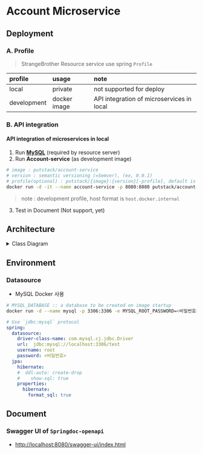 # Account Microservice

## Deployment

### A. Profile

> StrangeBrother Resource service use spring `Profile`

| profile     | usage        | note                                      |
|:------------|:-------------|:------------------------------------------|
| local       | private      | not supported for deploy                  |
| development | docker image | API integration of microservices in local |

### B. API integration

#### API integration of microservices in local

1. Run __[MySQL](#Datasource)__ (required by resource server)
2. Run __Account-service__ (as development image)

```sh
# image : putstack/account-service
# version : semantic versioning (=Semver), (ex, 0.0.1)
# profile(optional) : putstack/{image}:{version}[-profile], default is development, (ex. putstack/account-service:0.0.1-development)
docker run -d -it --name account-service -p 8080:8080 putstack/account-service bash
```

> note : development profile, host format is `host.docker.internal`

3. Test in Document (Not support, yet)

## Architecture

<details>
	<summary>Class Diagram</summary>

```
classDiagram
    class Aspect { }
    Aspect <|.. LogAspect
    class LogAspect { }
    LogAspect <|-- ServiceLogAspect
    class ServiceLogAspect { }

    class AccountController {
        AccountService accountService
        ResponseEntity retrieve(Long id)
        ResponseEntity retrieve(String username)
        ResponseEntity update()
        ResponseEntity signUp()
        ResponseEntity withdraw()
    }

    AccountController --> AccountService
    class AccountService {
        <<Interface>>
    }

    AccountService <|.. AccountServiceImpl
    class AccountServiceImpl {
        AccountRepository accountRepository
        AuthorityUtil authorityUtil
        Account query(Long id)
        Account query(String username)
        Account update(Account account)
        Account create(Account account)
        boolean delete(Long id)
        boolean delete(String username)
    }

    AccountServiceImpl --> AuthorityUtil
    class AuthorityUtil {
        boolean verify()
    }

    AuthorityUtil ..> HttpClient : token verify
    class HttpClient { }

    HttpClient <|.. AuthorityClient
    class AuthorityClient { }
    
    JpsRepository <|-- AccountRepository
    AccountServiceImpl --> AccountRepository
    class AccountRepository {
        Account query(Long id)
        Account query(String username)
        Account update(Account account)
        Account create(Account account)
        boolean delete(Long id)
        boolean delete(String username)
    }

    AccountRepository ..> Account
    class Account {
        Long id
        String username
        String password
        Integer age
        Address address
        IDP idp
        getter()
        setter()
    }

    Account *-- Address
    class Address {
        Long id
        address district
        getter()
        setter()
    }

    Account *-- IDP
    class IDP {
        Long id
        int code
        int name
        getter()
        setter()
    }
```

</details>

## Environment

### Datasource

- MySQL Docker 사용

```sh
# MYSQL_DATABASE :: a database to be created on image startup
docker run -d --name mysql -p 3306:3306 -e MYSQL_ROOT_PASSWORD=<비밀번호> -e MYSQL_DATABASE=test mysql:latest
```

```yaml
# Use `jdbc:mysql` protocol
spring:
  datasource:
    driver-class-name: com.mysql.cj.jdbc.Driver
    url:  jdbc:mysql://localhost:3306/test
    username: root
    password: <비밀번호>
  jpa:
    hibernate:
    #  ddl-auto: create-drop
    #    show-sql: true
    properties:
      hibernate:
        format_sql: true
```

## Document

### Swagger UI of `Springdoc-openapi`

- [http://localhost:8080/swagger-ui/index.html](http://localhost:8080/swagger-ui/index.html)

